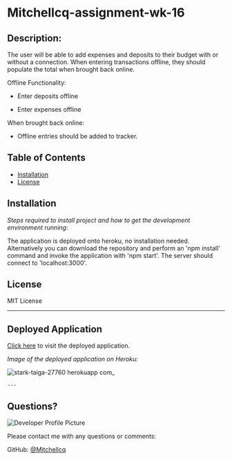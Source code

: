 # Mitchellcq-assignment-wk-16

## Description:

The user will be able to add expenses and deposits to their budget with or without a connection. When entering transactions offline, they should populate the total when brought back online.

Offline Functionality:

  * Enter deposits offline

  * Enter expenses offline

When brought back online:

  * Offline entries should be added to tracker.

## Table of Contents
* [Installation](#installation)
* [License](#license)

## Installation

*Steps required to install project and how to get the development environment running:*

The application is deployed onto heroku, no installation needed. Alternatively you can download the repository and perform an 'npm install' command and invoke the application with 'npm start'. The server should connect to 'localhost:3000'.

## License

MIT License

---

## Deployed Application

[Click here](https://stark-taiga-27760.herokuapp.com/) to visit the deployed application.

*Image of the deployed application on Heroku:*

![stark-taiga-27760 herokuapp com_](https://user-images.githubusercontent.com/68998298/103450823-c9c65a80-4d0f-11eb-816c-c47b13546ebc.png)

    ---

## Questions?

![Developer Profile Picture](https://avatars1.githubusercontent.com/u/68998298?v=4)

Please contact me with any questions or comments:

GitHub: [@Mitchellcq](https://api.github.com/users/Mitchellcq)